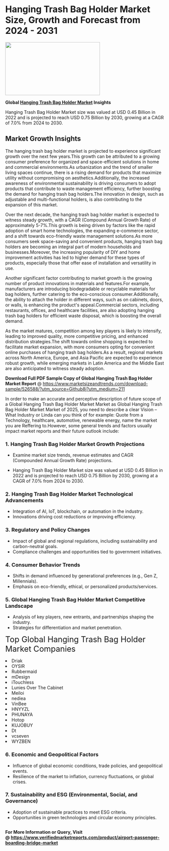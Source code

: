 <H1>Hanging Trash Bag Holder Market Size, Growth and Forecast from 2024 - 2031</H1><img class="aligncenter size-medium wp-image-584254" src="https://thirdeyenews.in/wp-content/uploads/2024/09/Global-Market-Research-300x168.jpeg" alt="" width="300" height="168" /><p><strong>Global&nbsp;<a href="https://www.marketsizeandtrends.com/download-sample/526588/?utm_source=Github8j?utm_medium=211">Hanging Trash Bag Holder Market</a> Insights</strong></p><p>Hanging Trash Bag Holder Market size was valued at USD 0.45 Billion in 2022 and is projected to reach USD 0.75 Billion by 2030, growing at a CAGR of 7.0% from 2024 to 2030.</p><p><h2>Market Growth Insights</h2> <p>The hanging trash bag holder market is projected to experience significant growth over the next few years.This growth can be attributed to a growing consumer preference for organized and space-efficient solutions in home and commercial environments.As urbanization and the trend of smaller living spaces continue, there is a rising demand for products that maximize utility without compromising on aesthetics.Additionally, the increased awareness of environmental sustainability is driving consumers to adopt products that contribute to waste management efficiency, further boosting the demand for hanging trash bag holders.The innovation in design, such as adjustable and multi-functional holders, is also contributing to the expansion of this market.</p> <p>Over the next decade, the hanging trash bag holder market is expected to witness steady growth, with a CAGR (Compound Annual Growth Rate) of approximately 5-7%.This growth is being driven by factors like the rapid adoption of smart home technologies, the expanding e-commerce sector, and a shift towards eco-friendly waste management solutions.As more consumers seek space-saving and convenient products, hanging trash bag holders are becoming an integral part of modern households and businesses.Moreover, the increasing popularity of DIY and home improvement activities has led to higher demand for these types of products, especially those that offer ease of installation and versatility in use.</p> <p>Another significant factor contributing to market growth is the growing number of product innovations in materials and features.For example, manufacturers are introducing biodegradable or recyclable materials for bag holders, further catering to the eco-conscious consumer.Additionally, the ability to attach the holder in different ways, such as on cabinets, doors, or walls, is enhancing the product's appeal.Commercial sectors, including restaurants, offices, and healthcare facilities, are also adopting hanging trash bag holders for efficient waste disposal, which is boosting the overall demand.</p> <p>As the market matures, competition among key players is likely to intensify, leading to improved quality, more competitive pricing, and enhanced distribution strategies.The shift towards online shopping is expected to facilitate market expansion, with more consumers opting for convenient online purchases of hanging trash bag holders.As a result, regional markets across North America, Europe, and Asia Pacific are expected to experience robust growth, while emerging markets in Latin America and the Middle East are also anticipated to witness steady adoption.</p> <p><span class=""><strong>Download Full PDF Sample Copy of Global Hanging Trash Bag Holder Market Report</strong> @ <a href="https://www.marketsizeandtrends.com/download-sample/526588/?utm_source=Github8j?utm_medium=211" target="_blank">https://www.marketsizeandtrends.com/download-sample/526588/?utm_source=Github8j?utm_medium=211</a></span></p><p>In order to make an accurate and perceptive description of future scope of a Global&nbsp;Hanging Trash Bag Holder Market Market as Global&nbsp;Hanging Trash Bag Holder Market Market of 2025, you need to describe a clear Vision &ndash; What Industry or Linda can you think of for example: Quote from a Technology, healthcare, automotive, renewable energy, name the market you are Reffering to.However, some general trends and factors usually impact market reports and their future outlook include:</p><h3>1.&nbsp;<strong>Hanging Trash Bag Holder Market Growth Projections</strong></h3><ul><li>Examine market size trends, revenue estimates and CAGR (Compounded Annual Growth Rate) projections.</li><li><p>Hanging Trash Bag Holder Market size was valued at USD 0.45 Billion in 2022 and is projected to reach USD 0.75 Billion by 2030, growing at a CAGR of 7.0% from 2024 to 2030.</p></li></ul><h3>2.&nbsp;<strong>Hanging Trash Bag Holder Market Technological Advancements</strong></h3><ul><li>Integration of AI, IoT, blockchain, or automation in the industry.</li><li>Innovations driving cost reductions or improving efficiency.</li></ul><h3>3.&nbsp;<strong>Regulatory and Policy Changes</strong></h3><ul><li>Impact of global and regional regulations, including sustainability and carbon-neutral goals.</li><li>Compliance challenges and opportunities tied to government initiatives.</li></ul><h3>4.&nbsp;<strong>Consumer Behavior Trends</strong></h3><ul><li>Shifts in demand influenced by generational preferences (e.g., Gen Z, Millennials).</li><li>Emphasis on eco-friendly, ethical, or personalized products/services.</li></ul><h3>5.&nbsp;<strong>Global Hanging Trash Bag Holder Market Competitive Landscape</strong></h3><ul><li>Analysis of key players, new entrants, and partnerships shaping the industry.</li><li>Strategies for differentiation and market penetration.</li></ul><p data-pm-slice="1 1 []"><span style="color: inherit; font-family: inherit; font-size: 25px;">Top Global Hanging Trash Bag Holder Market Companies</span></p><div class="" data-test-id=""><p><li>Driak</li><li> OYSIR</li><li> Rubbermaid</li><li> mDesign</li><li> iTouchless</li><li> Lunies Over The Cabinet</li><li> Meiloi</li><li> nediea</li><li> VinBee</li><li> HNYYZL</li><li> PHUNAYA</li><li> Hotop</li><li> KUJOBUY</li><li> Dt</li><li> vcseven</li><li> WYZBEN</li></p></div><h3>6.&nbsp;<strong>Economic and Geopolitical Factors</strong></h3><ul><li>Influence of global economic conditions, trade policies, and geopolitical events.</li><li>Resilience of the market to inflation, currency fluctuations, or global crises.</li></ul><h3>7.&nbsp;<strong>Sustainability and ESG (Environmental, Social, and Governance)</strong></h3><ul><li>Adoption of sustainable practices to meet ESG criteria.</li><li>Opportunities in green technologies and circular economy principles.</li></ul><h2><strong style="font-size: 14px;">For More Information or Query, Visit @&nbsp;</strong><a style="background-color: #ffffff; font-size: 14px;" href="https://www.marketsizeandtrends.com/report/hanging-trash-bag-holder-market/" target="_blank">https://www.verifiedmarketreports.com/product/airport-passenger-boarding-bridge-market</a></h2>
